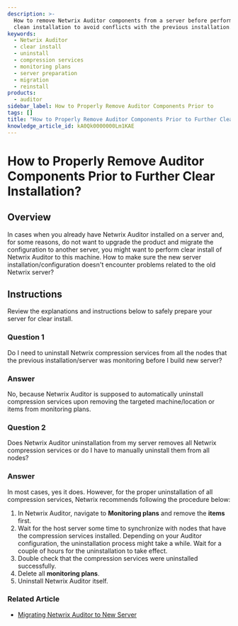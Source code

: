 ```yaml
---
description: >-
  How to remove Netwrix Auditor components from a server before performing a
  clean installation to avoid conflicts with the previous installation.
keywords:
  - Netwrix Auditor
  - clear install
  - uninstall
  - compression services
  - monitoring plans
  - server preparation
  - migration
  - reinstall
products:
  - auditor
sidebar_label: How to Properly Remove Auditor Components Prior to
tags: []
title: "How to Properly Remove Auditor Components Prior to Further Clear Installation?"
knowledge_article_id: kA0Qk0000000Lm1KAE
---
```


# How to Properly Remove Auditor Components Prior to Further Clear Installation?

## Overview

In cases when you already have Netwrix Auditor installed on a server and, for some reasons, do not want to upgrade the product and migrate the configuration to another server, you might want to perform clear install of Netwrix Auditor to this machine. How to make sure the new server installation/configuration doesn't encounter problems related to the old Netwrix server?

## Instructions

Review the explanations and instructions below to safely prepare your server for clear install.

### Question 1

Do I need to uninstall Netwrix compression services from all the nodes that the previous installation/server was monitoring before I build new server?

### Answer

No, because Netwrix Auditor is supposed to automatically uninstall compression services upon removing the targeted machine/location or items from monitoring plans.

### Question 2

Does Netwrix Auditor uninstallation from my server removes all Netwrix compression services or do I have to manually uninstall them from all nodes?

### Answer

In most cases, yes it does. However, for the proper uninstallation of all compression services, Netwrix recommends following the procedure below:

1. In Netwrix Auditor, navigate to **Monitoring plans** and remove the **items** first.
2. Wait for the host server some time to synchronize with nodes that have the compression services installed. Depending on your Auditor configuration, the uninstallation process might take a while. Wait for a couple of hours for the uninstallation to take effect.
3. Double check that the compression services were uninstalled successfully.
4. Delete all **monitoring plans**.
5. Uninstall Netwrix Auditor itself.

### Related Article

- [Migrating Netwrix Auditor to New Server](/docs/kb/auditor/migrating-auditor-to-new-server.md)
